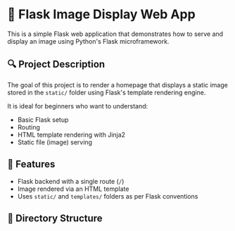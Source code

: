 # 🧠 Flask Image Display Web App

This is a simple Flask web application that demonstrates how to serve and display an image using Python's Flask microframework.

## 🔍 Project Description

The goal of this project is to render a homepage that displays a static image stored in the `static/` folder using Flask's template rendering engine.

It is ideal for beginners who want to understand:
- Basic Flask setup
- Routing
- HTML template rendering with Jinja2
- Static file (image) serving

## 🚀 Features

- Flask backend with a single route (`/`)
- Image rendered via an HTML template
- Uses `static/` and `templates/` folders as per Flask conventions

## 📂 Directory Structure

